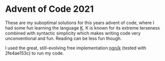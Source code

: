 # Advent of Code 2021

These are my suboptimal solutions for this years advent of code, where I had some fun learning the language [K](https://shakti.com). K is known for its extreme terseness combined with syntactic simplicity which makes writing code very unconventional and fun. Reading can be less fun though.

I used the great, still-evolving free implementation [ngn/k](https://codeberg.org/ngn/k) (tested with 2fe4ae153c) to run my code.
